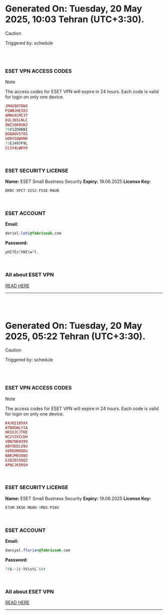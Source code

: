 # Generated On: Tuesday, 20 May 2025, 10:03 Tehran (UTC+3:30).

> [!CAUTION]
> Triggered by: schedule

<br><br>

### ESET VPN ACCESS CODES

> [!NOTE]
> The access codes for ESET VPN will expire in 24 hours.
> Each code is valid for login on only one device.

```ruby
JM4G98T8NO
P2WNJHEI83
AMHU4CMI3T
EUL365LNLC
OWZ18K8UWJ
78V1ZO9BBI
DDQAOV57O5
UO6Y5QW0NR
75EJ497F9L
CLSY4LWHY0
```

<br>

### ESET SECURITY LICENSE

**Name:** ESET Small Business Security
**Expiry:** 19.06.2025
**License Key:**

```POV-Ray SDL
DKRC-XPCT-V2S2-F53E-M4UB
```

<br>

### ESET ACCOUNT

**Email:**

```CSS
deriel.lehi@fabricoak.com
```

**Password:**

```POV-Ray SDL
yHI7Ez[hNI\w?t.
```

<br>

### All about ESET VPN

[READ HERE](https://t.me/F_NiREvil/2113)

---

<br><br>

# Generated On: Tuesday, 20 May 2025, 05:22 Tehran (UTC+3:30).

> [!CAUTION]
> Triggered by: schedule

<br><br>

### ESET VPN ACCESS CODES

> [!NOTE]
> The access codes for ESET VPN will expire in 24 hours.
> Each code is valid for login on only one device.

```ruby
K4J021O5XX
ATN8GWLYIA
HKIUJCJTKE
NC2YZXICDH
VBN7N69399
ABY9EDLO9U
VEREDMO8DU
NARJM03SW3
E2Q38S5OQZ
APNCJK5RSH
```

<br>

### ESET SECURITY LICENSE

**Name:** ESET Small Business Security
**Expiry:** 19.06.2025
**License Key:**

```POV-Ray SDL
E7UM-XK5K-M68H-9M8S-P28V
```

<br>

### ESET ACCOUNT

**Email:**

```CSS
daniyal.florian@fabricoak.com
```

**Password:**

```POV-Ray SDL
?4$:~}c-VVistL`&0r
```

<br>

### All about ESET VPN

[READ HERE](https://t.me/F_NiREvil/2113)

---

<br><br>

